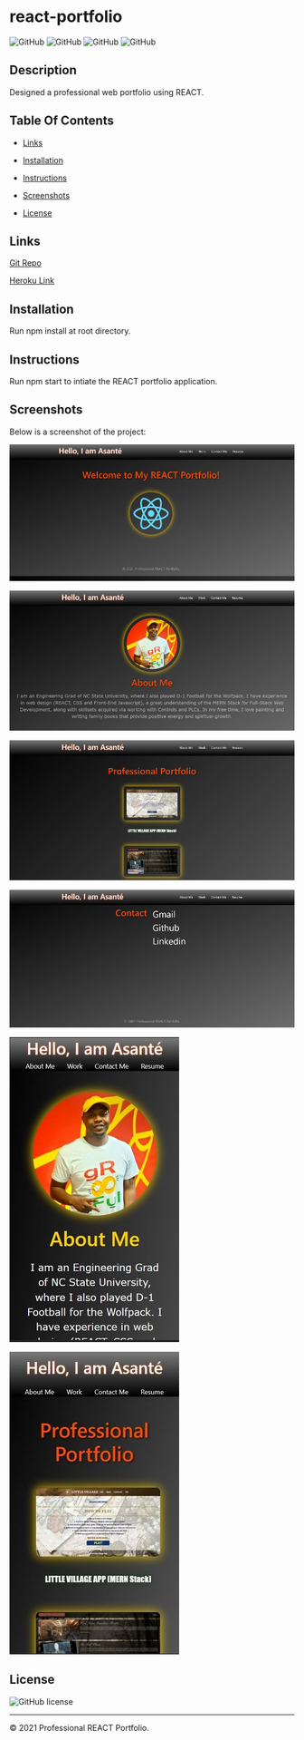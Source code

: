 # react-portfolio

![GitHub](https://img.shields.io/github/repo-size/asantercureton/react-portfolio?style=plastic) ![GitHub](https://img.shields.io/github/last-commit/asantercureton/react-portfolio?style=plastic) ![GitHub](https://img.shields.io/github/languages/top/asantercureton/react-portfolio?style=plastic) ![GitHub](https://img.shields.io/github/followers/asantercureton?style=social)

## Description
Designed a professional web portfolio using REACT.

## Table Of Contents
* [Links](#links)

* [Installation](#installation)

* [Instructions](#instructions)

* [Screenshots](#screenshots)

* [License](#license)


## Links
[Git Repo](https://github.com/asantercureton/react-portfolio)

[Heroku Link](https://frightful-ghoul-36931.herokuapp.com/)

## Installation
Run npm install at root directory.


## Instructions
Run npm start to intiate the REACT portfolio application.


## Screenshots
Below is a screenshot of the project:

![Image of HomePage](./src/assets/images/react-portfolio-homepage.jpg)

![Image of AboutMe](./src/assets/images/react-portfolio-aboutme.jpg)

![Image of Portfolio](./src/assets/images/react-portfolio-project.jpg)

![Image of ContactMe](./src/assets/images/react-portfolio-contactme.jpg)

![Image of Mobile View](./src/assets/images/react-portfolio-mobile-view.jpg)

![Image of Mobile View - Portfolio](./src/assets/images/react-portfolio-mobile-view-project.jpg)

## License
![GitHub license](https://img.shields.io/badge/license-ISC-blue.svg)

---
© 2021 Professional REACT Portfolio.